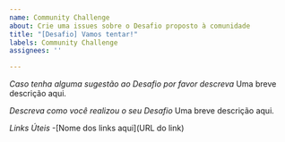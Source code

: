 ```yaml
---
name: Community Challenge
about: Crie uma issues sobre o Desafio proposto à comunidade
title: "[Desafio] Vamos tentar!"
labels: Community Challenge
assignees: ''

---
```


*Caso tenha alguma sugestão ao Desafio por favor descreva*
Uma breve descrição aqui.

*Descreva como você realizou o seu Desafio*
Uma breve descrição aqui.

*Links Úteis*
-[Nome dos links aqui](URL do link)
